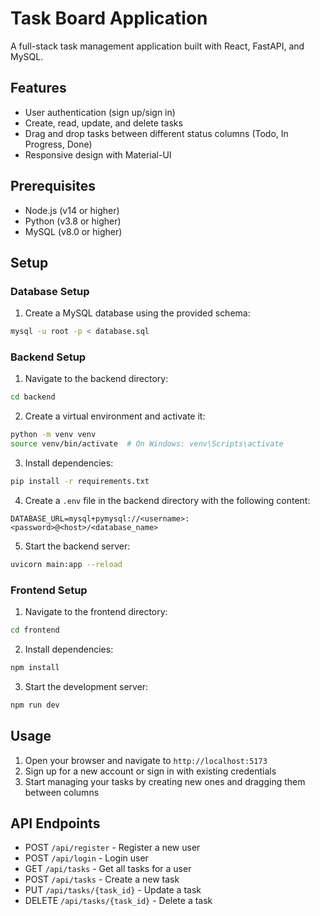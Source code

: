 # Task Board Application

A full-stack task management application built with React, FastAPI, and MySQL.

## Features

- User authentication (sign up/sign in)
- Create, read, update, and delete tasks
- Drag and drop tasks between different status columns (Todo, In Progress, Done)
- Responsive design with Material-UI

## Prerequisites

- Node.js (v14 or higher)
- Python (v3.8 or higher)
- MySQL (v8.0 or higher)

## Setup

### Database Setup

1. Create a MySQL database using the provided schema:
```bash
mysql -u root -p < database.sql
```

### Backend Setup

1. Navigate to the backend directory:
```bash
cd backend
```

2. Create a virtual environment and activate it:
```bash
python -m venv venv
source venv/bin/activate  # On Windows: venv\Scripts\activate
```

3. Install dependencies:
```bash
pip install -r requirements.txt
```

4. Create a `.env` file in the backend directory with the following content:
```
DATABASE_URL=mysql+pymysql://<username>:<password>@<host>/<database_name>
```

5. Start the backend server:
```bash
uvicorn main:app --reload
```

### Frontend Setup

1. Navigate to the frontend directory:
```bash
cd frontend
```

2. Install dependencies:
```bash
npm install
```

3. Start the development server:
```bash
npm run dev
```

## Usage

1. Open your browser and navigate to `http://localhost:5173`
2. Sign up for a new account or sign in with existing credentials
3. Start managing your tasks by creating new ones and dragging them between columns

## API Endpoints

- POST `/api/register` - Register a new user
- POST `/api/login` - Login user
- GET `/api/tasks` - Get all tasks for a user
- POST `/api/tasks` - Create a new task
- PUT `/api/tasks/{task_id}` - Update a task
- DELETE `/api/tasks/{task_id}` - Delete a task 